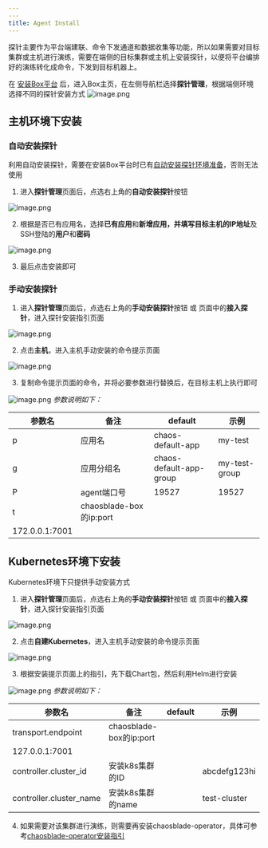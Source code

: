 ```yaml
---
---
title: Agent Install
---
```


探针主要作为平台端建联、命令下发通道和数据收集等功能，所以如果需要对目标集群或主机进行演练，需要在端侧的目标集群或主机上安装探针，以便将平台编排好的演练转化成命令，下发到目标机器上。

在 [安装Box平台](./platform-box-install-and-uninstall.md) 后，进入Box主页，在左侧导航栏选择**探针管理**，根据端侧环境选择不同的探针安装方式
![image.png](/img/zh/quick-start/agent/agent-manager.png)
## 主机环境下安装
### 自动安装探针
利用自动安装探针，需要在安装Box平台时已有[自动安装探针环境准备](./platform-box-install-and-uninstall.md/#第二步确保环境能自动安装探针)，否则无法使用

1. 进入**探针管理**页面后，点选右上角的**自动安装探针**按钮

![image.png](/img/zh/quick-start/agent/agent-auto-install.png)

2. 根据是否已有应用名，选择**已有应用**和**新增应用，**并填写目标主机的**IP地址**及SSH登陆的**用户**和**密码**

![image.png](/img/zh/quick-start/agent/agent-install-app.png)

3. 最后点击安装即可
### 手动安装探针

1. 进入**探针管理**页面后，点选右上角的**手动安装探针**按钮 或 页面中的**接入探针**，进入探针安装指引页面

![image.png](/img/zh/quick-start/agent/agent-install-manual.png)

2. 点击**主机**，进入主机手动安装的命令提示页面

![image.png](/img/zh/quick-start/agent/agent-install-list.png)

3. 复制命令提示页面的命令，并将必要参数进行替换后，在目标主机上执行即可

![image.png](/img/zh/quick-start/agent/agent-install-linux.png)
_参数说明如下：_

| **参数名** | **备注** | **default** | **示例** |
| --- | --- | --- | --- |
| p | 应用名 | chaos-default-app | my-test |
| g | 应用分组名 | chaos-default-app-group | my-test-group |
| P | agent端口号 | 19527 | 19527 |
| t | chaosblade-box的ip:port | 
 | 172.0.0.1:7001 |

## Kubernetes环境下安装
Kubernetes环境下只提供手动安装方式

1. 进入**探针管理**页面后，点选右上角的**手动安装探针**按钮 或 页面中的**接入探针**，进入探针安装指引页面

![image.png](/img/zh/quick-start/agent/agent-install-manual.png)

2. 点击**自建Kubernetes**，进入主机手动安装的命令提示页面

![image.png](/img/zh/quick-start/agent/agent-install-list-k8s.png)

3. 根据安装提示页面上的指引，先下载Chart包，然后利用Helm进行安装

![image.png](/img/zh/quick-start/agent/agent-install-k8s.png)
_参数说明如下：_

| **参数名** | **备注** | **default** | **示例** |
| --- | --- | --- | --- |
| transport.endpoint | chaosblade-box的ip:port | 
 | 127.0.0.1:7001 |
| controller.cluster_id | 安装k8s集群的ID |  | abcdefg123hi |
| controller.cluster_name | 安装k8s集群的name |  | test-cluster |

4. 如果需要对该集群进行演练，则需要再安装chaosblade-operator，具体可参考[chaosblade-operator安装指引](./tool-chaosblade-install-and-uninstall.md/#kubernetes环境下安装)
